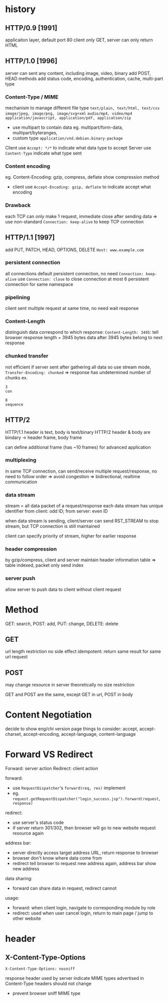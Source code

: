 # history
## HTTP/0.9 [1991]
applicaiton layer, default port 80
client only GET, server can only return HTML

## HTTP/1.0 [1996]
server can sent any content, including image, video, binary
add POST, HEAD methods
add status code, encoding, authentication, cache, multi-part type

### Content-Type / MIME
mechanism to manage different file type
`text/plain, text/html, text/css`
`image/jpeg, image/png, image/svg+xml`
`audio/mp4, video/mp4`
`application/javascript, application/pdf, application/zip`

- use multipart to contain data
eg. multipart/form-data, multipart/byteranges, 
- custom type
`application/vnd.debian.binary-package`

Client use `Accept: */*` to indicate what data type to accept
Server use `Content-Type` indicate what type sent

### Content encoding
eg. Content-Encoding: gzip, compress, deflate
show compression method
- client use `Accept-Encoding: gzip, deflate` to indicate accept what encoding

### Drawback
each TCP can only make 1 request, immediate close after sending data
=> use non-standard `Connection: keep-alive` to keep TCP connection

## HTTP/1.1 [1997]
add PUT, PATCH, HEAD, OPTIONS, DELETE
`Host: www.example.com`

### persistent connection
all connections default persistent connection, no need `Connection: keep-alive`
use `Connection: close` to close connection
at most 6 persistent connection for same namespace

### pipelining
client sent multiple request at same time, no need wait response

### Content-Length
distinguish data correspond to which response:
  `Content-Length: 3495`: tell browser response length = 3945 bytes
  data after 3945 bytes belong to next response

### chunked transfer
not efficient if server sent after gathering all data
so use stream mode, `Transfer-Encoding: chunked` 
=> response has undetermined number of chunks
ex.
```
3
con

8
sequence
```

## HTTP/2
HTTP/1.1 header is text, body is text/binary
HTTP/2 header & body are bindary -> header frame, body frame

can define additional frame (has ~10 frames) for advanced application
### multiplexing
in same TCP connection, can send/receive multiple request/response, no need to follow order
=> avoid congestion
=> bidirectional, realtime communication

### data stream
stream = all data packet of a request/response
each data stream has unique identifier
from client: odd ID; from server: even ID

when data stream is sending, client/server can send RST_STREAM to stop stream, 
but TCP connection is still maintained

client can specify priority of stream, higher for earlier response

### header compression
by gzip/compress, client and server maintain header information table
=> table indexed, packet only send index

### server push
allow server to push data to client without client request

# Method
GET: search, POST: add, PUT: change, DELETE: delete

## GET
url length restriction
no side effect
idempotent: return same result for same url request
## POST
may change resource in server
theoretically no size restriction

GET and POST are the same, except GET in url, POST in body

# Content Negotiation
decide to show eng/chi version page
things to consider:
accept, accept-charset, accept-encoding, accept-language, content-language

# Forward VS Redirect
Forward: server action
Redirect: client action

forward: 
- use `RequestDispatcher`'s `forward(req, res)` implement
- eg. `request.getRequestDispatcher("login_success.jsp").forward(request, response)`

redirect: 
- use server's status code
- if server return 301/302, then browser will go to new website request resource again

address bar: 
- server directly access target address URL, return response to browser
- browser don't know where data come from
- redirect tell browser to request new address again, address bar show new address

data sharing:
- forward can share data in request, redirect cannot

usage:
- forward: when client login, navigate to corresponding module by role
- redirect: used when user cancel login, return to main page / jump to other website


# header
## X-Content-Type-Options
`X-Content-Type-Options: nosniff`

response header used by server
indicate MIME types advertised in Content-Type headers should not change
- prevent browser sniff MIME type






















